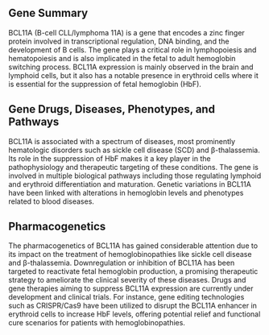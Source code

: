 ## Gene Summary
BCL11A (B-cell CLL/lymphoma 11A) is a gene that encodes a zinc finger protein involved in transcriptional regulation, DNA binding, and the development of B cells. The gene plays a critical role in lymphopoiesis and hematopoiesis and is also implicated in the fetal to adult hemoglobin switching process. BCL11A expression is mainly observed in the brain and lymphoid cells, but it also has a notable presence in erythroid cells where it is essential for the suppression of fetal hemoglobin (HbF).

## Gene Drugs, Diseases, Phenotypes, and Pathways
BCL11A is associated with a spectrum of diseases, most prominently hematologic disorders such as sickle cell disease (SCD) and β-thalassemia. Its role in the suppression of HbF makes it a key player in the pathophysiology and therapeutic targeting of these conditions. The gene is involved in multiple biological pathways including those regulating lymphoid and erythroid differentiation and maturation. Genetic variations in BCL11A have been linked with alterations in hemoglobin levels and phenotypes related to blood diseases.

## Pharmacogenetics
The pharmacogenetics of BCL11A has gained considerable attention due to its impact on the treatment of hemoglobinopathies like sickle cell disease and β-thalassemia. Downregulation or inhibition of BCL11A has been targeted to reactivate fetal hemoglobin production, a promising therapeutic strategy to ameliorate the clinical severity of these diseases. Drugs and gene therapies aiming to suppress BCL11A expression are currently under development and clinical trials. For instance, gene editing technologies such as CRISPR/Cas9 have been utilized to disrupt the BCL11A enhancer in erythroid cells to increase HbF levels, offering potential relief and functional cure scenarios for patients with hemoglobinopathies.
